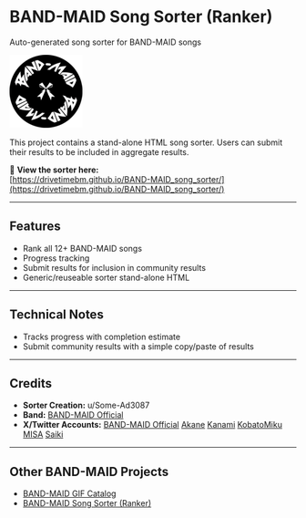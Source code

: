 # BAND-MAID Song Sorter (Ranker)

Auto-generated song sorter for BAND-MAID songs

<img src="favicon.png" alt="Logo" width="128" height="128">

This project contains a stand-alone HTML song sorter. Users can submit their results to be included in aggregate results.

🔗 **View the sorter here:**  
[https://drivetimebm.github.io/BAND-MAID_song_sorter/](https://drivetimebm.github.io/BAND-MAID_song_sorter/)

---

## Features
- Rank all 12+ BAND-MAID songs
- Progress tracking
- Submit results for inclusion in community results
- Generic/reuseable sorter stand-alone HTML

---

## Technical Notes
- Tracks progress with completion estimate
- Submit community results with a simple copy/paste of results

---

## Credits
- **Sorter Creation:** u/Some-Ad3087  
- **Band:** [BAND-MAID Official](https://bandmaid.tokyo/) 
- **X/Twitter Accounts:** [BAND-MAID Official](https://x.com/bandmaid/) 
[Akane](https://x.com/achi_bandmaid/)
[Kanami](https://x.com/kanami_bandmaid/)
[KobatoMiku](https://x.com/miku_bandmaid/)
[MISA](https://x.com/misa_bandmaid/)
[Saiki](https://x.com/saiki_bandmaid/)

---

## Other BAND-MAID Projects
- [BAND-MAID GIF Catalog](https://github.com/DriveTimeBM/BAND-MAID_tweets)
- [BAND-MAID Song Sorter (Ranker)](https://github.com/DriveTimeBM/BAND-MAID_gifs)


